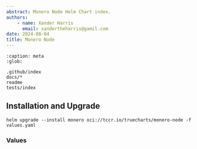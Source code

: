 ```yaml
---
abstract: Monero Node Helm Chart index.
authors:
    - name: Xander Harris
      email: xandertheharris@gamil.com
date: 2024-08-04
title: Monero Node
---
```


```{toctree}
:caption: meta
:glob:

.github/index
docs/*
readme
tests/index
```

## Installation and Upgrade

```{code-block} shell
helm upgrade --install monero oci://tccr.io/truecharts/monero-node -f values.yaml
```

### Values

```{autoyaml} values.yaml
```
